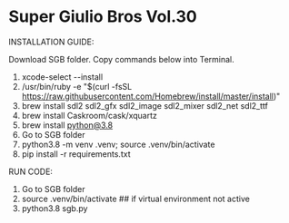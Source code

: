 Super Giulio Bros Vol.30
=============

INSTALLATION GUIDE:

Download SGB folder. Copy commands below into Terminal.

1. xcode-select --install
2. /usr/bin/ruby -e "$(curl -fsSL https://raw.githubusercontent.com/Homebrew/install/master/install)"
3. brew install sdl2 sdl2_gfx sdl2_image sdl2_mixer sdl2_net sdl2_ttf
4. brew install Caskroom/cask/xquartz
5. brew install python@3.8
6. Go to SGB folder
7. python3.8 -m venv .venv; source .venv/bin/activate
8. pip install -r requirements.txt

RUN CODE:
1. Go to SGB folder
2. source .venv/bin/activate ## if virtual environment not active
3. python3.8 sgb.py
